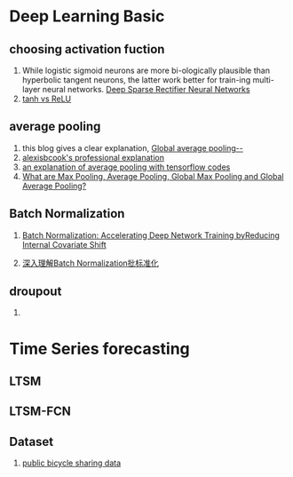 
# Deep Learning Basic

## choosing activation fuction
1. While logistic sigmoid neurons are more bi-ologically plausible than hyperbolic tangent neurons, the latter work better for train-ing multi-layer neural networks. [Deep Sparse Rectifier Neural Networks](http://proceedings.mlr.press/v15/glorot11a/glorot11a.pdf) 
2. [tanh vs ReLU](https://www.zhihu.com/question/61265076/answer/1136216727)

## average pooling
1. this blog gives a clear explanation, [Global average pooling--<Network In Network>](https://zhuanlan.zhihu.com/p/37683646)
2. [alexisbcook's professional explanation](https://alexisbcook.github.io/2017/global-average-pooling-layers-for-object-localization/)
3. [an explanation of average pooling with tensorflow codes](https://adventuresinmachinelearning.com/global-average-pooling-convolutional-neural-networks/)
4. [What are Max Pooling, Average Pooling, Global Max Pooling and Global Average Pooling?](https://www.machinecurve.com/index.php/2020/01/30/what-are-max-pooling-average-pooling-global-max-pooling-and-global-average-pooling/)


## Batch Normalization
1. [Batch Normalization: Accelerating Deep Network Training byReducing Internal Covariate Shift](https://arxiv.org/pdf/1502.03167.pdf)

2. [深入理解Batch Normalization批标准化](https://www.cnblogs.com/guoyaohua/p/8724433.html)

## droupout
1. 


# Time Series forecasting

## LTSM


## LTSM-FCN


## Dataset

1. [public bicycle sharing data](https://archive.ics.uci.edu/ml/datasets/bike+sharing+dataset)
